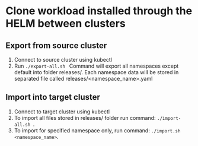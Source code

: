 # Clone workload installed through the HELM between clusters 

## Export from source cluster
1. Connect to source cluster using kubectl
2. Run ``` ./export-all.sh  ```
Command will export all namespaces except default into folder releases/.
Each namespace data will be stored in separated file called releases/<namespace_name>.yaml


## Import into target cluster
1. Connect to target cluster using kubectl
2. To import all files stored in releases/ folder run command: ``` ./import-all.sh  ```.
2. To import for specified namespace only, run command: ``` ./import.sh  <namespace_name> ```.